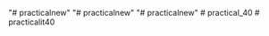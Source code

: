 "# practicalnew" 
"# practicalnew" 
"# practicalnew" 
#   p r a c t i c a l _ 4 0  
 #   p r a c t i c a l i t 4 0  
 